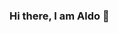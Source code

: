 ### Hi there, I am Aldo 👋

<!--
- 🔭 I’m currently working on
Data Science Lecturer at [Purwadhika] (https://purwadhika.com/)
Data Science Instructor at [Bitlabs Academy] (https://bitlabs.id/)
Lecturer of Computer Science at [Bunda Mulia University] (https://www.ubm.ac.id/)

Here are some ideas to get you started:

- 🔭 I’m currently working on ...
- 🌱 I’m currently learning ...
- 👯 I’m looking to collaborate on ...
- 🤔 I’m looking for help with ...
- 💬 Ask me about ...
- 📫 How to reach me: ...
- 😄 Pronouns: ...
- ⚡ Fun fact: ...
-->
